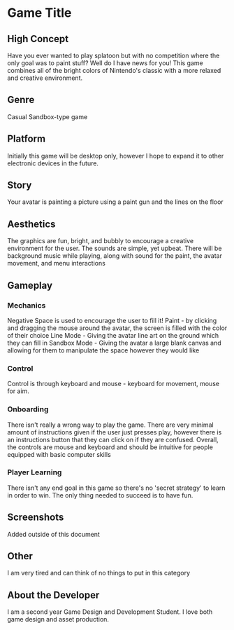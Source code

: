 # Game Title
## High Concept
Have you ever wanted to play splatoon but with no competition where the only goal was to paint stuff? Well do I have news for you! This game combines all of the bright colors of Nintendo's classic with a more relaxed and creative environment.

## Genre
Casual Sandbox-type game

## Platform
Initially this game will be desktop only, however I hope to expand it to other electronic devices in the future.

## Story
Your avatar is painting a picture using a paint gun and the lines on the floor

## Aesthetics
The graphics are fun, bright, and bubbly to encourage a creative environment for the user. The sounds are simple, yet upbeat. There will be background music while playing, along with sound for the paint, the avatar movement, and menu interactions

## Gameplay

### Mechanics
Negative Space is used to encourage the user to fill it!
Paint - by clicking and dragging the mouse around the avatar, the screen is filled with the color of their choice
Line Mode - Giving the avatar line art on the ground which they can fill in
Sandbox Mode - Giving the avatar a large blank canvas and allowing for them to manipulate the space however they would like

### Control
Control is through keyboard and mouse - keyboard for movement, mouse for aim.

### Onboarding
There isn't really a wrong way to play the game. There are very minimal amount of instructions given if the user just presses play, however there is an instructions button that they can click on if they are confused. Overall, the controls are mouse and keyboard and should be intuitive for people equipped with basic computer skills

### Player Learning
There isn't any end goal in this game so there's no 'secret strategy' to learn in order to win. The only thing needed to succeed is to have fun.

## Screenshots
Added outside of this document

## Other
I am very tired and can think of no things to put in this category

## About the Developer
I am a second year Game Design and Development Student. I love both game design and asset production.

